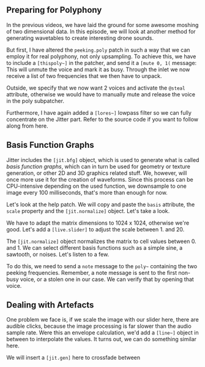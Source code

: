## Preparing for Polyphony

In the previous videos, we have laid the ground for some awesome moshing of two dimensional data. In this episode, we will look at another method for generating wavetables to create interesting drone sounds.

But first, I have altered the `peeking.poly` patch in such a way that we can employ it for real polyphony, not only upsampling. To achieve this, we have to include a `[thispoly~]` in the patcher, and send it a `[mute 0, 1(` message: This will unmute the voice and mark it as busy. Through the inlet we now receive a list of two frequencies that we then have to unpack.

Outside, we specify that we now want 2 voices and activate the `@steal` attribute, otherwise we would have to manually mute and release the voice in the poly subpatcher.

Furthermore, I have again added a `[lores~]` lowpass filter so we can fully concentrate on the Jitter part. Refer to the source code if you want to follow along from here.

## Basis Function Graphs

Jitter includes the `[jit.bfg]` object, which is used to generate what is called _basis function graphs_, which can in turn be used for geometry or texture generation, or other 2D and 3D graphics related stuff. We, however, will once more use it for the creation of waveforms. Since this process can be CPU-intensive depending on the used function, we downsample to one image every 100 milliseconds, that's more than enough for now.

Let's look at the help patch. We will copy and paste the `basis` attribute, the `scale` property and the `[jit.normalize]` object. Let's take a look.

We have to adapt the matrix dimensions to 1024 x 1024, otherwise we're good. Let's add a `[live.slider]` to adjust the scale between 1. and 20.

The `[jit.normalize]` object normalizes the matrix to cell values between 0. and 1. We can select different basis functions such as a simple sine, a sawtooth, or noises. Let's listen to a few.

To do this, we need to send a `note` message to the `poly~` containing the two peeking frequencies. Remember, a note message is sent to the first non-busy voice, or a stolen one in our case. We can verify that by opening that voice.

## Dealing with Artefacts

One problem we face is, if we scale the image with our slider here, there are audible clicks, because the image processing is far slower than the audio sample rate. Were this an envelope calculation, we'd add a `[line~]` object in between to interpolate the values. It turns out, we can do something similar here.

We will insert a `[jit.gen]` here to crossfade between 